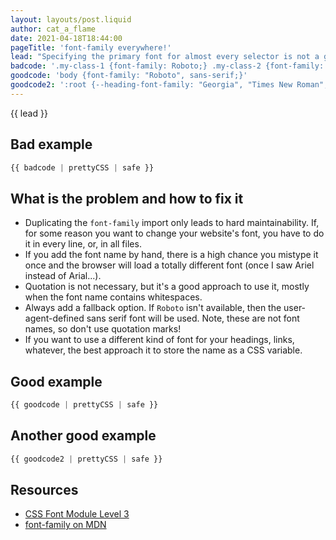 ```yaml
---
layout: layouts/post.liquid
author: cat_a_flame
date: 2021-04-18T18:44:00
pageTitle: 'font-family everywhere!'
lead: "Specifying the primary font for almost every selector is not a good approach, yet I often run into this issue."
badcode: '.my-class-1 {font-family: Roboto;} .my-class-2 {font-family: Roboto;} p {font-family: Roboto;} .my-class-3 {font-family: Roboto;} footer {font-family: Roboto;}'
goodcode: 'body {font-family: "Roboto", sans-serif;}'
goodcode2: ':root {--heading-font-family: "Georgia", "Times New Roman", "Times", serif;} .title {font-family: var(--heading-font-family);}'
---
```


<div class="article-section">

{{ lead }}


## Bad example

```css
{{ badcode | prettyCSS | safe }}
```
</div>
<div class="article-section list-section">

## What is the problem and how to fix it

- Duplicating the `font-family` import only leads to hard maintainability. If, for some reason you want to change your website's font, you have to do it in every line, or, in all files.
- If you add the font name by hand, there is a high chance you mistype it once and the browser will load a totally different font (once I saw Ariel instead of Arial...).
- Quotation is not necessary, but it's a good approach to use it, mostly when the font name contains whitespaces.
- Always add a fallback option. If `Roboto` isn't available, then the user-agent-defined sans serif font will be used. Note, these are not font names, so don't use quotation marks!
- If you want to use a different kind of font for your headings, links, whatever, the best approach it to store the name as a CSS variable.
</div>

<div class="article-section">

## Good example

```css
{{ goodcode | prettyCSS | safe }}
```

## Another good example

```css
{{ goodcode2 | prettyCSS | safe }}
```

</div>

<div class="article-section resources-section">

## Resources
- [CSS Font Module Level 3](https://www.w3.org/TR/2018/REC-css-fonts-3-20180920/#propdef-font-family)
- [font-family on MDN](https://developer.mozilla.org/en-US/docs/Web/CSS/font-family)
</div>
